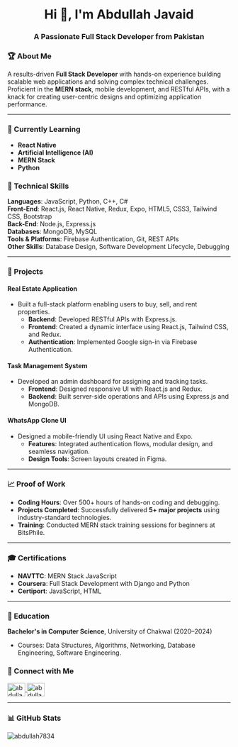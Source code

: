 <h1 align="center">Hi 👋, I'm Abdullah Javaid</h1>
<h3 align="center">A Passionate Full Stack Developer from Pakistan</h3>


### **🏆 About Me**  
A results-driven **Full Stack Developer** with hands-on experience building scalable web applications and solving complex technical challenges. Proficient in the **MERN stack**, mobile development, and RESTful APIs, with a knack for creating user-centric designs and optimizing application performance.

---

### **🌱 Currently Learning**  
- **React Native**  
- **Artificial Intelligence (AI)**  
- **MERN Stack**  
- **Python**  


### **🔧 Technical Skills**  
**Languages**: JavaScript, Python, C++, C#  
**Front-End**: React.js, React Native, Redux, Expo, HTML5, CSS3, Tailwind CSS, Bootstrap  
**Back-End**: Node.js, Express.js  
**Databases**: MongoDB, MySQL  
**Tools & Platforms**: Firebase Authentication, Git, REST APIs  
**Other Skills**: Database Design, Software Development Lifecycle, Debugging  

---

### **📂 Projects**  

#### **Real Estate Application**  
- Built a full-stack platform enabling users to buy, sell, and rent properties.  
  - **Backend**: Developed RESTful APIs with Express.js.  
  - **Frontend**: Created a dynamic interface using React.js, Tailwind CSS, and Redux.  
  - **Authentication**: Implemented Google sign-in via Firebase Authentication.  

#### **Task Management System**  
- Developed an admin dashboard for assigning and tracking tasks.  
  - **Frontend**: Designed responsive UI with React.js and Redux.  
  - **Backend**: Built server-side operations and APIs using Express.js and MongoDB.  

#### **WhatsApp Clone UI**  
- Designed a mobile-friendly UI using React Native and Expo.  
  - **Features**: Integrated authentication flows, modular design, and seamless navigation.  
  - **Design Tools**: Screen layouts created in Figma.  

---

### **📈 Proof of Work**  
- **Coding Hours**: Over 500+ hours of hands-on coding and debugging.  
- **Projects Completed**: Successfully delivered **5+ major projects** using industry-standard technologies.  
- **Training**: Conducted MERN stack training sessions for beginners at BitsPhile.  
---
### **🎓 Certifications**  
- **NAVTTC**: MERN Stack JavaScript  
- **Coursera**: Full Stack Development with Django and Python  
- **Certiport**: JavaScript, HTML  
---

### **📜 Education**  
**Bachelor's in Computer Science**, University of Chakwal (2020–2024)  
- Courses: Data Structures, Algorithms, Networking, Database Engineering, Software Engineering.

### **🔗 Connect with Me**  
<p align="left">
  <a href="https://linkedin.com/in/abdullahjavaid" target="blank">
    <img align="center" src="https://raw.githubusercontent.com/rahuldkjain/github-profile-readme-generator/master/src/images/icons/Social/linked-in-alt.svg" alt="abdullahjavaid" height="30" width="40" />
  </a>
  <a href="https://github.com/abdullah7834" target="blank">
    <img align="center" src="https://raw.githubusercontent.com/rahuldkjain/github-profile-readme-generator/master/src/images/icons/Social/github.svg" alt="abdullah7834" height="30" width="40" />
  </a>
</p>

---

### 📊 GitHub Stats  
<p><img align="center" src="https://github-readme-stats.vercel.app/api/top-langs?username=abdullah7834&show_icons=true&locale=en&layout=compact" alt="abdullah7834" /></p>
